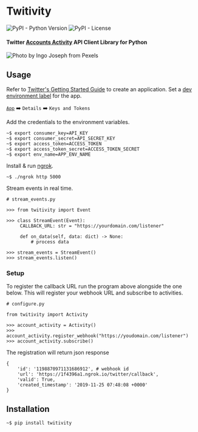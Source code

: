 # Twitivity 
![PyPI - Python Version](https://img.shields.io/pypi/pyversions/imgur-scraper) ![PyPI - License](https://img.shields.io/pypi/l/imgur-scraper)

#### Twitter [Accounts Activity](https://developer.twitter.com/en/docs/accounts-and-users/subscribe-account-activity/overview) API Client Library for Python
![Photo by Ingo Joseph from Pexels](https://images.pexels.com/photos/9816/pexels-photo-9816.jpeg?auto=compress&cs=tinysrgb&dpr=2&h=650&w=940)
## Usage
Refer to [Twitter's Getting Started Guide](https://developer.twitter.com/en/apps) to create an application. 
Set a [dev environment label](https://developer.twitter.com/en/account/environments) for the app.

[`App`](https://developer.twitter.com/en/apps) :arrow_right: `Details` :arrow_right: `Keys and Tokens`
 
Add the credentials to the  environment variables.
 
```
~$ export consumer_key=API_KEY
~$ export consumer_secret=API_SECRET_KEY
~$ export access_token=ACCESS_TOKEN
~$ export access_token_secret=ACCESS_TOKEN_SECRET
~$ export env_name=APP_ENV_NAME
```

Install & run [ngrok](https://ngrok.com/download).
```
~$ ./ngrok http 5000 
```

Stream events in real time. 
```python3
# stream_events.py

>>> from twitivity import Event

>>> class StreamEvent(Event):
     CALLBACK_URL: str = "https://yourdomain.com/listener"
    
     def on_data(self, data: dict) -> None:
         # process data

>>> stream_events = StreamEvent()
>>> stream_events.listen()
```

### Setup
To register the callback URL run the program above alongside the one below. This will register your webhook URL and subscribe to activities.

```python3
# configure.py

from twitivity import Activity

>>> account_activity = Activity()
>>> account_activity.register_webhook("https://youdomain.com/listener")
>>> account_activity.subscribe()
```

The registration will return json response

```
{
    'id': '1198870971131686912', # webhook id
    'url': 'https://1f4396a1.ngrok.io/twitter/callback', 
    'valid': True, 
    'created_timestamp': '2019-11-25 07:48:08 +0000'
}
```

## Installation
```
~$ pip install twitivity
```


